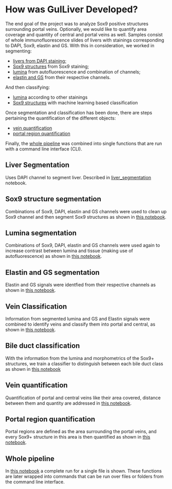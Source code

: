 # How was GulLiver Developed?

The end goal of the project was to analyze Sox9 positive structures surrounding portal veins.
Optionally, we would like to quantify area coverage and quantity of central and portal veins as well.
Samples consist of whole immunofluorescence slides of livers with stainings corresponding to DAPI, Sox9, elastin and GS.
With this in consideration, we worked in segmenting:

- [livers from DAPI staining;](#liver-segmentation)
- [Sox9 structures](#sox9-structure-segmentation) from Sox9 staining;
- [lumina](#lumina-segmentation) from autofluorescence and combination of channels;
- [elastin and GS](#elastin-and-gs-segmentation) from their respective channels.

And then classifying:
- [lumina](#vein-classification) according to other stainings
- [Sox9 structures](#bile-duct-classification) with machine learning based classification

Once segmentation and classification has been done, there are steps pertaining the quantification of the different objects:
- [vein quantification](#vein-quantification)
- [portal region quantification](#portal-region-quantification)

Finally, the [whole pipeline](#whole-pipeline) was combined into single functions that are run with a command line interface (CLI).


## Liver Segmentation

Uses DAPI channel to segment liver. Described in [liver_segmentation](https://github.com/acorbat/gulliver/blob/main/notebooks/liver_segmentation.ipynb) notebook.


## Sox9 structure segmentation

Combinations of Sox9, DAPI, elastin and GS channels were used to clean up Sox9 channel and then segment Sox9 structures as shown in [this notebook](https://github.com/acorbat/gulliver/blob/main/notebooks/bile_duct_segmentation.ipynb).


## Lumina segmentation

Combinations of Sox9, DAPI, elastin and GS channels were used again to increase contrast between lumina and tissue (making use of autofluorescence) as shown in [this notebook](https://github.com/acorbat/gulliver/blob/main/notebooks/bile_duct_segmentation.ipynb).


## Elastin and GS segmentation

Elastin and GS signals were identfied from their respective channels as shown in [this notebook](https://github.com/acorbat/gulliver/blob/main/notebooks/vein_classification.ipynb).


## Vein Classification

Information from segmented lumina and GS and Elastin signals were combined to identify veins and classify them into portal and central, as shown in [this notebook](https://github.com/acorbat/gulliver/blob/main/notebooks/vein_classification.ipynb).


## Bile duct classification

With the information from the lumina and morphometrics of the Sox9+ structures, we train a classifier to distinguish between each bile duct class as shown in [this notebook](https://github.com/acorbat/gulliver/blob/main/notebooks/bile_duct_classification.ipynb)


## Vein quantification

Quantification of portal and central veins like their area covered, distance between them and quantity are addressed in [this notebook](https://github.com/acorbat/gulliver/blob/main/notebooks/intervein_distance.ipynb).


## Portal region quantification

Portal regions are defined as the area surrounding the portal veins, and every Sox9+ structure in this area is then quantified as shown in [this notebook](https://github.com/acorbat/gulliver/blob/main/notebooks/portal_region_description.ipynb).


## Whole pipeline

In [this notebook](https://github.com/acorbat/gulliver/blob/main/notebooks/whole_pipeline.ipynb) a complete run for a single file is shown.
These functions are later wrapped into commands that can be run over files or folders from the command line interface.
